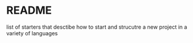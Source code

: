 # README

list of starters that desctibe how to start and strucutre a new project in a variety of languages
